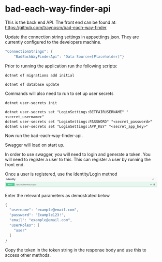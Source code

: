 # bad-each-way-finder-api
This is the back end API. The front end can be found at: https://github.com/traynosm/bad-each-way-finder

Update the connection string settings in appsettings.json. They are currently configured to the developers machine. 


```c#
"ConnectionStrings": {
    "BadEachWayFinderApi": "Data Source=[Placeholder]"}
```

Prior to running the application run the following scripts:

```console
dotnet ef migrations add initial
```

```console
dotnet ef database update
```
Commands will also need to run to set up user secrets

```console
dotnet user-secrets init
```
```console
dotnet user-secrets set "LoginSettings:BETFAIRUSERNAME" "<secret_username>"
dotnet user-secrets set "LoginSettings:PASSWORD" "<secret_password>"
dotnet user-secrets set "LoginSettings:APP_KEY" "<secret_app_key>"
```

Now run the bad-each-way-finder-api.

Swagger will load on start up.

In order to use swagger, you will need to login and generate a token. You will need to register a user to this. This can register a user by running the front end. 

Once a user is registered, use the Identity/Login method 
![Swagger image of login](.\src\bad-each-way-finder-api\bad-each-way-finder-api\wwwroot\images\Identity_Login.jpg)

Enter the relevant parameters as demostrated below

```c#
{
  "username": "example@email.com",
  "password": "Example123!",
  "email": "example@email.com",
  "userRoles": [
    "user"
  ]
}
```
Copy the token in the token string in the response body and use this to access other methods.